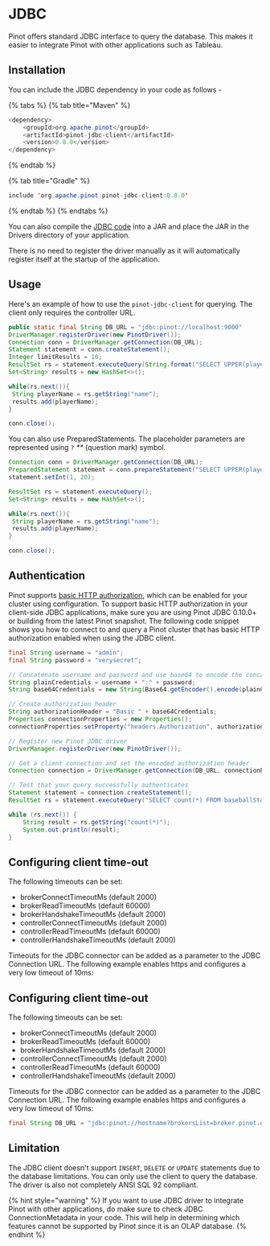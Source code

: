 # JDBC

Pinot offers standard JDBC interface to query the database. This makes it easier to integrate Pinot with other applications such as Tableau.

## Installation

You can include the JDBC dependency in your code as follows -

{% tabs %}
{% tab title="Maven" %}

```java
<dependency>
    <groupId>org.apache.pinot</groupId>
    <artifactId>pinot-jdbc-client</artifactId>
    <version>0.8.0</version>
</dependency>
```

{% endtab %}

{% tab title="Gradle" %}

```java
include 'org.apache.pinot:pinot-jdbc-client:0.8.0'
```

{% endtab %}
{% endtabs %}

You can also compile the [JDBC code](https://github.com/apache/pinot/tree/master/pinot-clients/pinot-jdbc-client) into a JAR and place the JAR in the Drivers directory of your application.

There is no need to register the driver manually as it will automatically register itself at the startup of the application.

## Usage

Here's an example of how to use the `pinot-jdbc-client` for querying. The client only requires the controller URL.

```java
public static final String DB_URL = "jdbc:pinot://localhost:9000"
DriverManager.registerDriver(new PinotDriver());
Connection conn = DriverManager.getConnection(DB_URL);
Statement statement = conn.createStatement();
Integer limitResults = 10;
ResultSet rs = statement.executeQuery(String.format("SELECT UPPER(playerName) AS name FROM baseballStats LIMIT %d", limitResults));
Set<String> results = new HashSet<>();

while(rs.next()){
 String playerName = rs.getString("name");
 results.add(playerName);
}

conn.close();
```

You can also use PreparedStatements. The placeholder parameters are represented using `?` _\*\*_ (question mark) symbol.

```java
Connection conn = DriverManager.getConnection(DB_URL);
PreparedStatement statement = conn.prepareStatement("SELECT UPPER(playerName) AS name FROM baseballStats WHERE age = ?");
statement.setInt(1, 20);

ResultSet rs = statement.executeQuery();
Set<String> results = new HashSet<>();

while(rs.next()){
 String playerName = rs.getString("name");
 results.add(playerName);
}

conn.close();
```

## Authentication

Pinot supports [basic HTTP authorization](../../operators/tutorials/authentication-authorization-and-acls.md#controller-authentication-and-authorization), which can be enabled for your cluster using configuration. To support basic HTTP authorization in your client-side JDBC applications, make sure you are using Pinot JDBC 0.10.0+ or building from the latest Pinot snapshot. The following code snippet shows you how to connect to and query a Pinot cluster that has basic HTTP authorization enabled when using the JDBC client.

```java
final String username = "admin";
final String password = "verysecret";

// Concatenate username and password and use base64 to encode the concatenated string
String plainCredentials = username + ":" + password;
String base64Credentials = new String(Base64.getEncoder().encode(plainCredentials.getBytes()));

// Create authorization header
String authorizationHeader = "Basic " + base64Credentials;
Properties connectionProperties = new Properties();
connectionProperties.setProperty("headers.Authorization", authorizationHeader);

// Register new Pinot JDBC driver
DriverManager.registerDriver(new PinotDriver());

// Get a client connection and set the encoded authorization header
Connection connection = DriverManager.getConnection(DB_URL, connectionProperties);

// Test that your query successfully authenticates
Statement statement = connection.createStatement();
ResultSet rs = statement.executeQuery("SELECT count(*) FROM baseballStats LIMIT 1;");

while (rs.next()) {
    String result = rs.getString("count(*)");
    System.out.println(result);
}
```

## Configuring client time-out

The following timeouts can be set:

- brokerConnectTimeoutMs (default 2000)
- brokerReadTimeoutMs (default 60000)
- brokerHandshakeTimeoutMs (default 2000)
- controllerConnectTimeoutMs (default 2000)
- controllerReadTimeoutMs (default 60000)
- controllerHandshakeTimeoutMs (default 2000)

Timeouts for the JDBC connector can be added as a parameter to the JDBC Connection URL. The following example enables https and configures a very low timeout of 10ms:

## Configuring client time-out

The following timeouts can be set:

- brokerConnectTimeoutMs (default 2000)
- brokerReadTimeoutMs (default 60000)
- brokerHandshakeTimeoutMs (default 2000)
- controllerConnectTimeoutMs (default 2000)
- controllerReadTimeoutMs (default 60000)
- controllerHandshakeTimeoutMs (default 2000)

Timeouts for the JDBC connector can be added as a parameter to the JDBC Connection URL. The following example enables https and configures a very low timeout of 10ms:

```java
final String DB_URL = "jdbc:pinot://hostname?brokersList=broker.pinot.demo-test.demo.startree-staging.cloud&brokerConnectTimeoutMs=10&brokerReadTimeoutMs=10&brokerHandshakeTimeoutMs=10&controllerConnectTimeoutMs=10&controllerReadTimeoutMs=10&scheme=https";
```

## Limitation

The JDBC client doesn't support `INSERT`, `DELETE` or `UPDATE` statements due to the database limitations. You can only use the client to query the database.\
The driver is also not completely ANSI SQL 92 compliant.

{% hint style="warning" %}
If you want to use JDBC driver to integrate Pinot with other applications, do make sure to check JDBC ConnectionMetadata in your code. This will help in determining which features cannot be supported by Pinot since it is an OLAP database.
{% endhint %}
